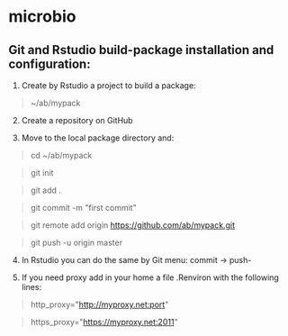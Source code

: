 # microbio

## Git and Rstudio build-package installation and configuration:

1. Create by Rstudio a project to build a package:

> ~/ab/mypack

2. Create a repository on GitHub

3. Move to the local package directory and:

> cd ~/ab/mypack

> git init

> git add .

> git commit -m "first commit"

> git remote add origin https://github.com/ab/mypack.git

> git push -u origin master

4. In Rstudio you can do the same by Git menu: commit -> push-

5. If you need proxy add in your home a file .Renviron with the following lines:

> http_proxy="http://myproxy.net:port"

> https_proxy="https://myproxy.net:2011"
